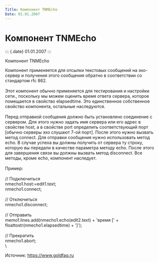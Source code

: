 ```yaml
---
Title: Компонент TNMEcho
Date: 01.01.2007
---
```



Компонент TNMEcho
=================

::: {.date}
01.01.2007
:::

Компонент TNMEcho

Компонент применяется для отсылки текстовых сообщений на эхо-сервер и
получения этого сообщения обратно в соответствии со стандартом rfc 862.\
 \
Этот компонент обычно применяется для тестирования и настройки сети.,
поскольку мы можем оценить время ответа сервера, которое помещается в
свойство elapsedtime. Это единственное собственное свойство компонента,
остальные наследуются.\
 \
Перед отправкой сообщения должно быть установлено соединение с сервером.
Для этого нужно задать имя сервера или его адрес в свойстве host, а в
свойстве port определить соответствующий порт \[обычно серверы эхо
слушают 7-ой порт\]. После этого нужно вызвать метод connect. Для
отправки сообщения нужно использовать метод echo. В случае успеха вы
должны получить от сервера ту строку, которую вы передали в качестве
параметра методу echo. После этого для завершения связи вы должны
вызвать метод disconnect. Все методы, кроме echo, компонент наследует.\
 \
Пример:\
 \
// Подключиться\
nmecho1.host:=edit1.text;\
nmecho1.connect;\
 \
// Отключиться\
nmecho1.disconnect;\
 \
// Отправить\
memo1.lines.add(nmecho1.echo(edit2.text) + \'время \[\' +\
floattostr(nmecho1.elapsedtime) + \'\]\');\
 \
// Прекратить\
nmecho1.abort;\
 \

Источник: <https://www.goldfaq.ru>

 
